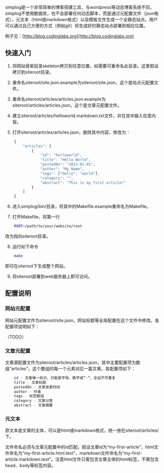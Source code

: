 simplog是一个非常简单的博客搭建工具，与wordpress等动态博客系统不同，simplog不使用数据库，也不会部署任何动态脚本，而是通过元配置文件（json格式），元文本（html或markdown格式）以及模板文件生成一个全静态站点。用户可以通过自己方便的方式（例如git）将生成好的静态站点部署到相应位置。

例子见：[http://blog.codinglabs.org](http://blog.codinglabs.org)

## 快速入门
1. 将网站骨架目录skeleton拷贝到任意位置，如需要可重命名此目录。这里假设拷贝到siteroot目录。

2. 重命名siteroot/site.json.example为siteroot/site.json，这个是站点元配置文件。

3. 重命名siteroot/articles/articles.json.example为siteroot/articles/articles.json，这个是文章元配置文件。

4. 建立siteroot/articles/helloworld.markdown.txt文件，并在其中输入任意内容。

5. 打开siteroot/articles/articles.json，删除其中内容，修改为：
```javascript
    {
        "articles": [
            {
                "id": "helloworld",
                "title": "Hello World",
                "postedOn": "2013-01-01",
                "author": "My Name",
                "tags": ["hello", "world"],
                "category": "",
                "abstract": "This is my first article!"
            }
        ]
    }
```

6. 进入simplog/bin/目录，将其中的Makefile.example重命名为Makefile。

7. 打开Makefile，将第一行
```bash
	ROOT=/path/to/your/website/root
```
改为指向siteroot目录。

8. 运行如下命令
```bash
	make
```
即可在siteroot下生成整个网站。

9. 将siteroot部署到web服务器上即可访问。

## 配置说明
### 网站元配置
网站元配置文件为siteroot/site.json，网站标题等全局配置在这个文件中修改。各配置项说明如下：

（TODO）

### 文章元配置
文章源配置文件为siteroot/articles/articles.json，其中主要配置项为数组“articles”，这个数组的每一个元素对应一篇文章。各配置项如下：

```bash
    id - 文章唯一标识，只能是字母、数字或“-”，全站不可重复
    title - 文章标题
    postedOn - 文章发表时间
    author - 作者
    tags - 标签数组
    category - 文章分类
    abstract - 文章摘要
```

### 元文本
原文本是文章的主体，可以是html或markdown格式，统一放在siteroot/articles/下。

文件命名必须与文章元配置中的id匹配。假设文章id为“my-first-article”，html文件命名为“my-first-article.html.text”，markdown文件命名为“my-first-article.markdown.text”。注意html文件只需包含文章主体的html标签，不需包含head、body等标签内容。
